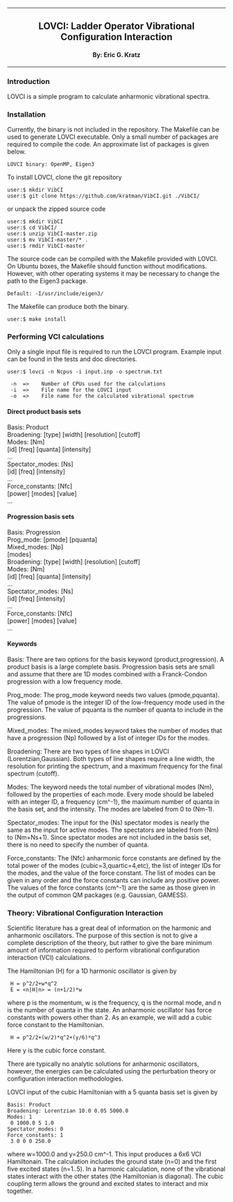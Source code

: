 [//]: # (Mixture of GitHub markdown and HTML. HTML is needed for formatting.)

***
<div align=center> <h2>
LOVCI: Ladder Operator Vibrational Configuration Interaction
</h2> </div>

<div align=center> <h4> By: Eric G. Kratz </h4> </div>

***

### Introduction

LOVCI is a simple program to calculate anharmonic vibrational spectra.

### Installation

Currently, the binary is not included in the repository. The Makefile can be
used to generate LOVCI executable. Only a small number of packages are
required to compile the code. An approximate list of packages is given below.
```
LOVCI binary: OpenMP, Eigen3
```

To install LOVCI, clone the git repository
```
user:$ mkdir VibCI
user:$ git clone https://github.com/kratman/VibCI.git ./VibCI/
```

or unpack the zipped source code
```
user:$ mkdir VibCI
user:$ cd VibCI/
user:$ unzip VibCI-master.zip
user:$ mv VibCI-master/* .
user:$ rmdir VibCI-master
```

The source code can be compiled with the Makefile provided with LOVCI.
On Ubuntu boxes, the Makefile should function without modifications. However,
with other operating systems it may be necessary to change the path to the
Eigen3 package.
```
Default: -I/usr/include/eigen3/
```

The Makefile can produce both the binary.
```
user:$ make install
```

### Performing VCI calculations

Only a single input file is required to run the LOVCI program. Example input
can be found in the tests and doc directories.
```
user:$ lovci -n Ncpus -i input.inp -o spectrum.txt

 -n  =>    Number of CPUs used for the calculations
 -i  =>    File name for the LOVCI input
 -o  =>    File name for the calculated vibrational spectrum
```

#### Direct product basis sets

Basis: Product <br>
Broadening: [type] [width] [resolution] [cutoff] <br>
Modes: [Nm] <br>
 [id] [freq] [quanta] [intensity] <br>
 ... <br>
Spectator_modes: [Ns] <br>
 [id] [freq] [intensity] <br>
 ... <br>
Force_constants: [Nfc] <br>
 [power] [modes] [value] <br>
 ...

#### Progression basis sets

Basis: Progression <br>
Prog_mode: [pmode] [pquanta] <br>
Mixed_modes: [Np] <br>
 [modes] <br>
Broadening: [type] [width] [resolution] [cutoff] <br>
Modes: [Nm] <br>
 [id] [freq] [quanta] [intensity] <br>
 ... <br>
Spectator_modes: [Ns] <br>
 [id] [freq] [intensity] <br>
 ... <br>
Force_constants: [Nfc] <br>
 [power] [modes] [value] <br>
 ...

#### Keywords

Basis: There are two options for the basis keyword (product,progression).
A product basis is a large complete basis. Progression basis sets are
small and assume that there are 1D modes combined with a Franck-Condon
progression with a low frequency mode.

Prog_mode: The prog_mode keyword needs two values (pmode,pquanta). The value
of pmode is the integer ID of the low-frequency mode used in the progression.
The value of pquanta is the number of quanta to include in the progressions.

Mixed_modes: The mixed_modes keyword takes the number of modes that have
a progression (Np) followed by a list of integer IDs for the modes.

Broadening: There are two types of line shapes in LOVCI (Lorentzian,Gaussian).
Both types of line shapes require a line width, the resolution for
printing the spectrum, and a maximum frequency for the final spectrum
(cutoff).

Modes: The keyword needs the total number of vibrational modes (Nm), followed
by the properties of each mode. Every mode should be labeled with an integer
ID, a frequency (cm^-1), the maximum number of quanta in the basis set, and
the intensity. The modes are labeled from 0 to (Nm-1).

Spectator_modes: The input for the (Ns) spectator modes is nearly the same as
the input for active modes. The spectators are labeled from (Nm) to (Nm+Ns+1).
Since spectator modes are not included in the basis set, there is no need to
specify the number of quanta.

Force_constants: The (Nfc) anharmonic force constants are defined by the
total power of the modes (cubic=3,quartic=4,etc), the list of integer IDs
for the modes, and the value of the force constant. The list of modes can
be given in any order and the force constants can include any positive
power. The values of the force constants (cm^-1) are the same as those
given in the output of common QM packages (e.g. Gaussian, GAMESS).

### Theory: Vibrational Configuration Interaction

Scientific literature has a great deal of information on the harmonic and
anharmonic oscillators. The purpose of this section is not to give a complete
description of the theory, but rather to give the bare minimum amount of
information required to perform vibrational configuration interaction (VCI)
calculations.

The Hamiltonian (H) for a 1D harmonic oscillator is given by
```
 H = p^2/2+w*q^2
 E = <n|H|n> = (n+1/2)*w
```
where p is the momentum, w is the frequency, q is the normal mode, and n is
the number of quanta in the state. An anharmonic oscillator has force
constants with powers other than 2. As an example, we will add a cubic force
constant to the Hamiltonian.
```
 H = p^2/2+(w/2)*q^2+(y/6)*q^3
```
Here y is the cubic force constant.

There are typically no analytic solutions for anharmonic oscillators, however,
the energies can be calculated using the  perturbation theory or configuration
interaction methodologies.

LOVCI input of the cubic Hamiltonian with a 5 quanta basis set is given by
```
Basis: Product
Broadening: Lorentzian 10.0 0.05 5000.0
Modes: 1
 0 1000.0 5 1.0
Spectator_modes: 0
Force_constants: 1
 3 0 0 0 250.0
```
where w=1000.0 and y=250.0 cm^-1. This input produces a 6x6 VCI Hamiltonain.
The calculation includes the ground state (n=0) and the first five excited
states (n=1..5). In a harmonic calculation, none of the vibrational states
interact with the other states (the Hamiltonian is diagonal). The cubic
coupling term allows the ground and excited states to interact and mix
together.
